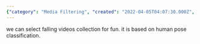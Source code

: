 ```yaml
---
{"category": "Media Filtering", "created": "2022-04-05T04:07:30.000Z", "date": "2022-04-05 04:07:30", "description": "This article explores the application of fall detection technology in media filtering, specifically focusing on selecting falling videos for entertainment. The technique utilizes human pose classification to identify suitable content.", "modified": "2022-08-18T14:52:24.378Z", "tags": ["action recognization", "stub", "video analysis"], "title": "Fall detection can be used for media filtering"}
---
```

we can select falling videos collection for fun.
it is based on human pose classification.